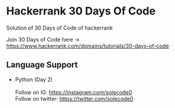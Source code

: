 # Hackerrank 30 Days Of Code
Solution of 30 Days of Code of hackerrank

Join 30 Days of Code here -> https://www.hackerrank.com/domains/tutorials/30-days-of-code
## Language Support
- Python (Day 2)
</br></br>
Follow on IG: https://instagram.com/solecode0 </br>
Follow on twitter: https://twitter.com/solecode0
